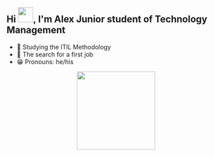 ## Hi <img src="https://c.tenor.com/WX8OXgN5VpMAAAAi/waving-wave-hello.gif" width="35px">, I'm Alex Junior student of Technology Management

- 📖 Studying the ITIL Methodology
- 👔 The search for a first job
- 😁 Pronouns: he/his

<div align="center">
  <a href="https://github.com/alexjuniorr">
  <img height="180em" src="https://github-readme-stats.vercel.app/api?username=alexjuniorr&show_icons=true&theme=midnight-purple&include_all_commits=true&count_private=true"/>
</div>

